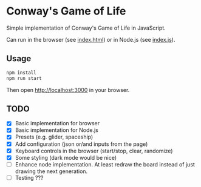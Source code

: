# Conway's Game of Life

Simple implementation of Conway's Game of Life in JavaScript.

Can run in the browser (see [index.html](index.html)) or in Node.js (see [index.js](index.js)).

## Usage

```bash
npm install
npm run start
```

Then open [http://localhost:3000](http://localhost:3000) in your browser.

## TODO

- [x] Basic implementation for browser
- [x] Basic implementation for Node.js
- [x] Presets (e.g. glider, spaceship)
- [x] Add configuration (json or/and inputs from the page)
- [x] Keyboard controls in the browser (start/stop, clear, randomize)
- [x] Some styling (dark mode would be nice)
- [ ] Enhance node implementation. At least redraw the board instead of just drawing the next generation.
- [ ] Testing ???
